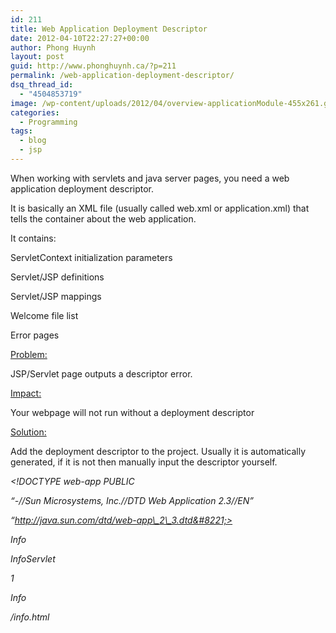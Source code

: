 ```yaml
---
id: 211
title: Web Application Deployment Descriptor
date: 2012-04-10T22:27:27+00:00
author: Phong Huynh
layout: post
guid: http://www.phonghuynh.ca/?p=211
permalink: /web-application-deployment-descriptor/
dsq_thread_id:
  - "4504853719"
image: /wp-content/uploads/2012/04/overview-applicationModule-455x261.gif
categories:
  - Programming
tags:
  - blog
  - jsp
---
```

When working with servlets and java server pages, you need a web application deployment descriptor.
  
It is basically an XML file (usually called web.xml or application.xml) that tells the container about the web application.

It contains:
  
ServletContext initialization parameters
  
Servlet/JSP definitions
  
Servlet/JSP mappings
  
Welcome file list
  
Error pages
  
<span style="text-decoration: underline;">Problem:</span>
  
JSP/Servlet page outputs a descriptor error.

<span style="text-decoration: underline;">Impact:</span>
  
Your webpage will not run without a deployment descriptor

<span style="text-decoration: underline;">Solution:</span>
  
Add the deployment descriptor to the project. Usually it is automatically generated, if it is not then manually input the descriptor yourself.

_<?xml version=“1.0” encoding=“ISO-8859-1” ?>_
  
_<!DOCTYPE web-app PUBLIC_
  
_&#8220;-//Sun Microsystems, Inc.//DTD Web Application 2.3//EN&#8221;_
  
_&#8220;http://java.sun.com/dtd/web-app\_2\_3.dtd&#8221;>_
  
_<web-app>_
  
_<Servlet>_
  
_<Servlet-name>Info</Servlet-name>_
  
_<Servlet-class>InfoServlet</Servlet-name>_
  
_<load-on-startup>1</load-on-startup>_
  
_</Servlet>_
  
_<Servlet-mapping>_
  
_<Servlet-name>Info</Servlet-name>_
  
_<url-pattern>/info.html</url-pattern>_
  
_</Servlet-mapping>_
  
_</web-app>_
